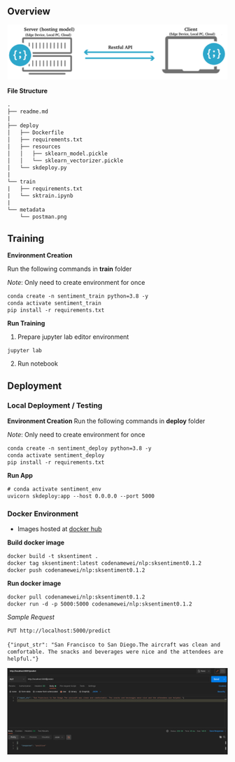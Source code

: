 ## Overview

<p align="center">
  <img src="metadata/clientserver.png">
</p>  

**File Structure**
```
.
├── readme.md
|
├── deploy
│   ├── Dockerfile
│   ├── requirements.txt
│   ├── resources
│   │   ├── sklearn_model.pickle
│   │   └── sklearn_vectorizer.pickle
│   └── skdeploy.py
|
└── train
|   ├── requirements.txt
|   └── sktrain.ipynb
|
└── metadata
    └── postman.png
```

## Training

**Environment Creation**

Run the following commands in **train** folder

_Note_: Only need to create environment for once
```
conda create -n sentiment_train python=3.8 -y
conda activate sentiment_train
pip install -r requirements.txt
```

**Run Training**
1. Prepare jupyter lab editor environment
```
jupyter lab
```

2. Run notebook

## Deployment

### Local Deployment / Testing

**Environment Creation**
Run the following commands in **deploy** folder

_Note_: Only need to create environment for once
```
conda create -n sentiment_deploy python=3.8 -y
conda activate sentiment_deploy
pip install -r requirements.txt
```

**Run App**
```
# conda activate sentiment_env
uvicorn skdeploy:app --host 0.0.0.0 --port 5000
```

### Docker Environment
- Images hosted at [docker hub](https://hub.docker.com/repository/docker/codenamewei/nlp)

**Build docker image**
```
docker build -t sksentiment .
docker tag sksentiment:latest codenamewei/nlp:sksentiment0.1.2
docker push codenamewei/nlp:sksentiment0.1.2
```

**Run docker image**
```        
docker pull codenamewei/nlp:sksentiment0.1.2
docker run -d -p 5000:5000 codenamewei/nlp:sksentiment0.1.2
```

_Sample Request_
```
PUT http://localhost:5000/predict

{"input_str": "San Francisco to San Diego.The aircraft was clean and comfortable. The snacks and beverages were nice and the attendees are helpful."}
```

<p align="center">
  <img src="metadata/postman.png">
</p>  
